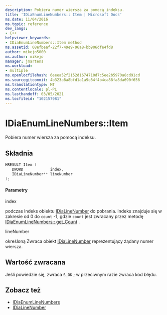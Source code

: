 ```yaml
---
description: Pobiera numer wiersza za pomocą indeksu.
title: 'IDiaEnumLineNumbers:: Item | Microsoft Docs'
ms.date: 11/04/2016
ms.topic: reference
dev_langs:
- C++
helpviewer_keywords:
- IDiaEnumLineNumbers::Item method
ms.assetid: 08efbeaf-22f7-49e9-96a8-bb906dfe4fd8
author: mikejo5000
ms.author: mikejo
manager: jmartens
ms.workload:
- multiple
ms.openlocfilehash: 6eeea52f2152d1674710d7c5ee2b5970a8cd91cd
ms.sourcegitcommit: 4b323a8a8bfd1a1a9e84f4b4ca88fa8da690f656
ms.translationtype: MT
ms.contentlocale: pl-PL
ms.lasthandoff: 03/05/2021
ms.locfileid: "102157981"
---
```

# <a name="idiaenumlinenumbersitem"></a>IDiaEnumLineNumbers::Item
Pobiera numer wiersza za pomocą indeksu.

## <a name="syntax"></a>Składnia

```C++
HRESULT Item ( 
   DWORD            index,
   IDiaLineNumber** lineNumber
);
```

#### <a name="parameters"></a>Parametry
 index

podczas Indeks obiektu [IDiaLineNumber](../../debugger/debug-interface-access/idialinenumber.md) do pobrania. Indeks znajduje się w zakresie od 0 do `count` -1, gdzie `count` jest zwracany przez metodę [IDiaEnumLineNumbers:: get_Count](../../debugger/debug-interface-access/idiaenumlinenumbers-get-count.md) .

 lineNumber

określoną Zwraca obiekt [IDiaLineNumber](../../debugger/debug-interface-access/idialinenumber.md) reprezentujący żądany numer wiersza.

## <a name="return-value"></a>Wartość zwracana
 Jeśli powiedzie się, zwraca `S_OK` ; w przeciwnym razie zwraca kod błędu.

## <a name="see-also"></a>Zobacz też
- [IDiaEnumLineNumbers](../../debugger/debug-interface-access/idiaenumlinenumbers.md)
- [IDiaLineNumber](../../debugger/debug-interface-access/idialinenumber.md)
